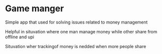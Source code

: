 <h1>Game manger</h1>
<P>Simple app that used for solving issues related to money management </P>
<P>Helpful in situvation where one man manage money while other share from offline and upi</P>
<P>Situvation wher trackingof money is nedded when more people share</P>


